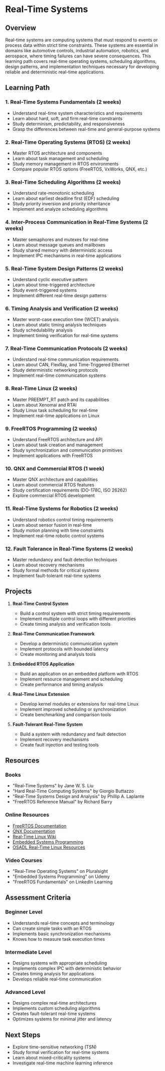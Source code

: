 # Real-Time Systems

## Overview
Real-time systems are computing systems that must respond to events or process data within strict time constraints. These systems are essential in domains like automotive controls, industrial automation, robotics, and aerospace, where timing failures can have severe consequences. This learning path covers real-time operating systems, scheduling algorithms, design patterns, and implementation techniques necessary for developing reliable and deterministic real-time applications.

## Learning Path

### 1. Real-Time Systems Fundamentals (2 weeks)
- Understand real-time system characteristics and requirements
- Learn about hard, soft, and firm real-time constraints
- Study determinism, predictability, and responsiveness
- Grasp the differences between real-time and general-purpose systems

### 2. Real-Time Operating Systems (RTOS) (2 weeks)
- Master RTOS architecture and components
- Learn about task management and scheduling
- Study memory management in RTOS environments
- Compare popular RTOS options (FreeRTOS, VxWorks, QNX, etc.)

### 3. Real-Time Scheduling Algorithms (2 weeks)
- Understand rate-monotonic scheduling
- Learn about earliest deadline first (EDF) scheduling
- Study priority inversion and priority inheritance
- Implement and analyze scheduling algorithms

### 4. Inter-Process Communication in Real-Time Systems (2 weeks)
- Master semaphores and mutexes for real-time
- Learn about message queues and mailboxes
- Study shared memory with deterministic access
- Implement IPC mechanisms in real-time applications

### 5. Real-Time System Design Patterns (2 weeks)
- Understand cyclic executive pattern
- Learn about time-triggered architecture
- Study event-triggered systems
- Implement different real-time design patterns

### 6. Timing Analysis and Verification (2 weeks)
- Master worst-case execution time (WCET) analysis
- Learn about static timing analysis techniques
- Study schedulability analysis
- Implement timing verification for real-time systems

### 7. Real-Time Communication Protocols (2 weeks)
- Understand real-time communication requirements
- Learn about CAN, FlexRay, and Time-Triggered Ethernet
- Study deterministic networking protocols
- Implement real-time communication systems

### 8. Real-Time Linux (2 weeks)
- Master PREEMPT_RT patch and its capabilities
- Learn about Xenomai and RTAI
- Study Linux task scheduling for real-time
- Implement real-time applications on Linux

### 9. FreeRTOS Programming (2 weeks)
- Understand FreeRTOS architecture and API
- Learn about task creation and management
- Study synchronization and communication primitives
- Implement applications with FreeRTOS

### 10. QNX and Commercial RTOS (1 week)
- Master QNX architecture and capabilities
- Learn about commercial RTOS features
- Study certification requirements (DO-178C, ISO 26262)
- Explore commercial RTOS development

### 11. Real-Time Systems for Robotics (2 weeks)
- Understand robotics control timing requirements
- Learn about sensor fusion in real-time
- Study motion planning with time constraints
- Implement real-time robotic control systems

### 12. Fault Tolerance in Real-Time Systems (2 weeks)
- Master redundancy and fault detection techniques
- Learn about recovery mechanisms
- Study formal methods for critical systems
- Implement fault-tolerant real-time systems

## Projects

1. **Real-Time Control System**
   - Build a control system with strict timing requirements
   - Implement multiple control loops with different priorities
   - Create timing analysis and verification tools

2. **Real-Time Communication Framework**
   - Develop a deterministic communication system
   - Implement protocols with bounded latency
   - Create monitoring and analysis tools

3. **Embedded RTOS Application**
   - Build an application on an embedded platform with RTOS
   - Implement resource management and scheduling
   - Create performance and timing analysis

4. **Real-Time Linux Extension**
   - Develop kernel modules or extensions for real-time Linux
   - Implement improved scheduling or synchronization
   - Create benchmarking and comparison tools

5. **Fault-Tolerant Real-Time System**
   - Build a system with redundancy and fault detection
   - Implement recovery mechanisms
   - Create fault injection and testing tools

## Resources

### Books
- "Real-Time Systems" by Jane W. S. Liu
- "Hard Real-Time Computing Systems" by Giorgio Buttazzo
- "Real-Time Systems Design and Analysis" by Phillip A. Laplante
- "FreeRTOS Reference Manual" by Richard Barry

### Online Resources
- [FreeRTOS Documentation](https://www.freertos.org/Documentation/RTOS_book.html)
- [QNX Documentation](https://blackberry.qnx.com/en/products/qnx-real-time-os)
- [Real-Time Linux Wiki](https://rt.wiki.kernel.org/index.php/Main_Page)
- [Embedded Systems Programming](https://www.embedded.com/)
- [OSADL Real-Time Linux Resources](https://www.osadl.org/OSADL-QA-Farm.qa-farm-about.0.html)

### Video Courses
- "Real-Time Operating Systems" on Pluralsight
- "Embedded Systems Programming" on Udemy
- "FreeRTOS Fundamentals" on LinkedIn Learning

## Assessment Criteria

### Beginner Level
- Understands real-time concepts and terminology
- Can create simple tasks with an RTOS
- Implements basic synchronization mechanisms
- Knows how to measure task execution times

### Intermediate Level
- Designs systems with appropriate scheduling
- Implements complex IPC with deterministic behavior
- Creates timing analysis for applications
- Develops reliable real-time communication

### Advanced Level
- Designs complex real-time architectures
- Implements custom scheduling algorithms
- Creates fault-tolerant real-time systems
- Optimizes systems for minimal jitter and latency

## Next Steps
- Explore time-sensitive networking (TSN)
- Study formal verification for real-time systems
- Learn about mixed-criticality systems
- Investigate real-time machine learning inference
